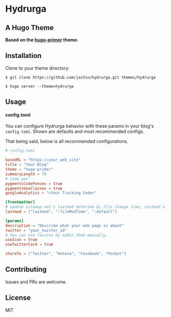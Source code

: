 # Hydrurga

## A Hugo Theme

**Based on the [hugo-primer](https://github.com/qqhann/hugo-primer) theme.**

## Installation
Clone to your theme directory:
```terminal
$ git clone https://github.com/jachin/hydrurga.git themes/hydrurga

$ hugo server --theme=hydrurga
```

## Usage

#### config.toml
You can configure Hydrurga behavior with these params in your blog's `config.toml`. Shown are defaults and most recommended configs.

That being said, below is all recommended configurations.
```config.toml
# config.toml

baseURL = "https://your_web_site"
title = "Your Blog"
theme = "hugo-primer"
summaryLength = 70
# Code pen
pygmentsCodeFences = true
pygmentsUseClasses = true
googleAnalytics = "<Your Tracking Code>"

[frontmatter]
# update sitemap.xml's lastmod datetime by file change time, instead of git.
lastmod = ["lastmod", ":fileModTime", ":default"]

[params]
description = "Describe what your web page is about"
twitter = "your_twitter_id"
# You can use favicon by addin them manually.
useIcon = true
useTwitterCard = true

shareTo = ["Twitter", "Hatena", "Facebook", "Pocket"]
```

## Contributing
Issues and PRs are welcome.

## License
MIT
